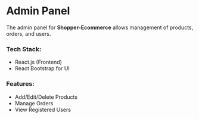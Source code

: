 # Admin Panel

The admin panel for **Shopper-Ecommerce** allows management of products, orders, and users.

### Tech Stack:
- React.js (Frontend)
- React Bootstrap for UI

### Features:
- Add/Edit/Delete Products
- Manage Orders
- View Registered Users
